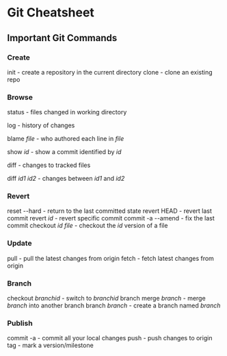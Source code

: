Git Cheatsheet
====================

Important Git Commands
-----------

### Create
init - create a repository in the current directory
clone - clone an existing repo

### Browse
status - files changed in working directory

log - history of changes

blame _file_ - who authored each line in _file_

show _id_ - show a commit identified by _id_

diff - changes to tracked files

diff _id1_ _id2_ - changes between _id1_ and _id2_

### Revert
reset --hard - return to the last committed state 
revert HEAD - revert last commit
revert _id_ - revert specific commit
commit -a --amend - fix the last commit
checkout _id_ _file_ - checkout the _id_ version of a file

### Update
pull - pull the latest changes from origin
fetch - fetch latest changes from origin

### Branch
checkout _branchid_ - switch to _branchid_ branch
merge _branch_ - merge _branch_ into another branch
branch _branch_ - create a branch named _branch_

### Publish
commit -a - commit all your local changes
push - push changes to origin
tag - mark a version/milestone


